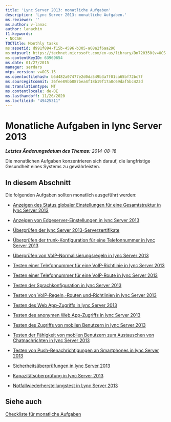```yaml
---
title: 'Lync Server 2013: monatliche Aufgaben'
description: 'Lync Server 2013: monatliche Aufgaben.'
ms.reviewer: ''
ms.author: v-lanac
author: lanachin
f1.keywords:
- NOCSH
TOCTitle: Monthly tasks
ms:assetid: d991f894-f15b-4596-b305-a08a2f6aa296
ms:mtpsurl: https://technet.microsoft.com/en-us/library/Dn720350(v=OCS.15)
ms:contentKeyID: 63969654
ms.date: 01/27/2015
manager: serdars
mtps_version: v=OCS.15
ms.openlocfilehash: b6d482a07477e2d0da549b3a7f01ca65bf72bc7f
ms.sourcegitcommit: 36fee89bb887bea4f18b19f17a8c69daf5bc423d
ms.translationtype: MT
ms.contentlocale: de-DE
ms.lasthandoff: 11/26/2020
ms.locfileid: "49425311"
---
```

# <a name="monthly-tasks-in-lync-server-2013"></a>Monatliche Aufgaben in lync Server 2013

<div data-xmlns="http://www.w3.org/1999/xhtml">

<div class="topic" data-xmlns="http://www.w3.org/1999/xhtml" data-msxsl="urn:schemas-microsoft-com:xslt" data-cs="https://msdn.microsoft.com/">

<div data-asp="https://msdn2.microsoft.com/asp">



</div>

<div id="mainSection">

<div id="mainBody">

<span> </span>

_**Letztes Änderungsdatum des Themas:** 2014-08-18_

Die monatlichen Aufgaben konzentrieren sich darauf, die langfristige Gesundheit eines Systems zu gewährleisten.

<div>

## <a name="in-this-section"></a>In diesem Abschnitt

Die folgenden Aufgaben sollten monatlich ausgeführt werden:

  - [Anzeigen des Status globaler Einstellungen für eine Gesamtstruktur in lync Server 2013](lync-server-2013-viewing-status-of-global-settings-for-a-forest.md)

  - [Anzeigen von Edgeserver-Einstellungen in lync Server 2013](lync-server-2013-view-edge-server-settings.md)

  - [Überprüfen der lync Server 2013-Serverzertifikate](lync-server-2013-check-lync-server-2013-server-certificates.md)

  - [Überprüfen der trunk-Konfiguration für eine Telefonnummer in lync Server 2013](lync-server-2013-check-trunk-configuration-against-a-phone-number.md)

  - [Überprüfen von VoIP-Normalisierungsregeln in lync Server 2013](lync-server-2013-check-voice-normalization-rules.md)

  - [Testen einer Telefonnummer für eine VoIP-Richtlinie in lync Server 2013](lync-server-2013-test-telephone-number-against-a-voice-policy.md)

  - [Testen einer Telefonnummer für eine VoIP-Route in lync Server 2013](lync-server-2013-test-telephone-number-against-a-voice-route.md)

  - [Testen der Sprachkonfiguration in lync Server 2013](lync-server-2013-test-voice-configuration.md)

  - [Testen von VoIP-Regeln,-Routen und-Richtlinien in lync Server 2013](lync-server-2013-test-voice-rules-routes-and-policies.md)

  - [Testen des Web App-Zugriffs in lync Server 2013](lync-server-2013-test-web-app-access.md)

  - [Testen des anonymen Web App-Zugriffs in lync Server 2013](lync-server-2013-test-anonymous-web-app-access.md)

  - [Testen des Zugriffs von mobilen Benutzern in lync Server 2013](lync-server-2013-test-mobile-user-access.md)

  - [Testen der Fähigkeit von mobilen Benutzern zum Austauschen von Chatnachrichten in lync Server 2013](lync-server-2013-test-mobile-users-ability-to-exchange-instant-messages.md)

  - [Testen von Push-Benachrichtigungen an Smartphones in lync Server 2013](lync-server-2013-test-push-notifications-to-smart-phones.md)

  - [Sicherheitsüberprüfungen in lync Server 2013](lync-server-2013-security-checks.md)

  - [Kapazitätsüberprüfung in lync Server 2013](lync-server-2013-capacity-review.md)

  - [Notfallwiederherstellungstest in Lync Server 2013](lync-server-2013-disaster-recovery-test.md)

</div>

<div>

## <a name="see-also"></a>Siehe auch


[Checkliste für monatliche Aufgaben](lync-server-2013-operations-checklists.md)  
  

</div>

</div>

<span> </span>

</div>

</div>

</div>

